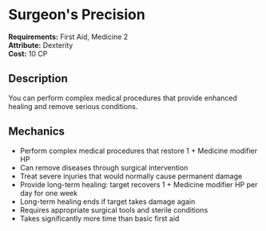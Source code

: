 # Surgeon's Precision

**Requirements:** First Aid, Medicine 2  
**Attribute:** Dexterity  
**Cost:** 10 CP  

## Description
You can perform complex medical procedures that provide enhanced healing and remove serious conditions.

## Mechanics
- Perform complex medical procedures that restore 1 + Medicine modifier HP
- Can remove diseases through surgical intervention
- Treat severe injuries that would normally cause permanent damage
- Provide long-term healing: target recovers 1 + Medicine modifier HP per day for one week
- Long-term healing ends if target takes damage again
- Requires appropriate surgical tools and sterile conditions
- Takes significantly more time than basic first aid